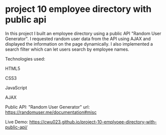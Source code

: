 # project 10 employee directory with public api

In this project I built an employee directory using a public API "Random User Generator". I requested random user data from the API using AJAX and displayed the information on the page dynamically. I also implemented a search filter which can let users search by employee names.

Technologies used:

HTML5

CSS3

JavaScript

AJAX

Public API: "Random User Generator" url: https://randomuser.me/documentation#misc

Live Demo: https://cwu023.github.io/project-10-emplyoee-directory-with-public-api/
